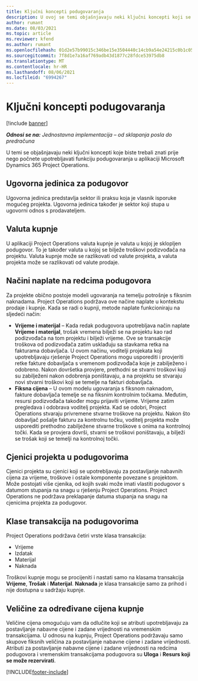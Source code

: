 ```yaml
---
title: Ključni koncepti podugovaranja
description: U ovoj se temi objašnjavaju neki ključni koncepti koji se primjenjuju na podugovaranje u aplikaciji Microsoft Dynamics 365 Project Operations.
author: rumant
ms.date: 08/03/2021
ms.topic: article
ms.reviewer: kfend
ms.author: rumant
ms.openlocfilehash: 01d2e57b99015c346be15e3504440c14cb9a54e24215c0b1c052c5112f4b940a
ms.sourcegitcommit: 7f8d1e7a16af769adb43d1877c28fdce53975db8
ms.translationtype: MT
ms.contentlocale: hr-HR
ms.lasthandoff: 08/06/2021
ms.locfileid: "6994267"
---
```

# <a name="key-concepts-in-subcontracting"></a>Ključni koncepti podugovaranja

[!include [banner](../../includes/dataverse-preview.md)]

_**Odnosi se na:** Jednostavna implementacija – od sklapanja posla do predračuna_

U temi se objašnjavaju neki ključni koncepti koje biste trebali znati prije nego počnete upotrebljavati funkciju podugovaranja u aplikaciji Microsoft Dynamics 365 Project Operations.

## <a name="contracting-unit-on-the-subcontract"></a>Ugovorna jedinica za podugovor

Ugovorna jedinica predstavlja sektor ili praksu koja je vlasnik isporuke mogućeg projekta. Ugovorna jedinica također je sektor koji stupa u ugovorni odnos s prodavateljem.

## <a name="purchase-currency"></a>Valuta kupnje

U aplikaciji Project Operations valuta kupnje je valuta u kojoj je sklopljen podugovor. To je također valuta u kojoj se bilježe troškovi podizvođača na projektu. Valuta kupnje može se razlikovati od valute projekta, a valuta projekta može se razlikovati od valute prodaje.

## <a name="billing-methods-on-subcontract-lines"></a>Načini naplate na redcima podugovora

Za projekte obično postoje modeli ugovaranja na temelju potrošnje s fiksnim naknadama. Project Operations podržava ove načine naplate u kontekstu prodaje i kupnje. Kada se radi o kupnji, metode naplate funkcioniraju na sljedeći način:

- **Vrijeme i materijal** – Kada redak podugovora upotrebljava način naplate **Vrijeme i materijal**, trošak vremena bilježi se na projektu kao rad podizvođača na tom projektu i bilježi vrijeme. Ove se transakcije troškova od podizvođača zatim usklađuju sa stavkama retka na fakturama dobavljača. U ovom načinu, voditelji projekata koji upotrebljavaju rješenje Project Operations mogu usporediti i provjeriti retke fakture dobavljača s vremenom podizvođača koje je zabilježeno i odobreno. Nakon dovršetka provjere, prethodni se stvarni troškovi koji su zabilježeni nakon odobrenja poništavaju, a na projektu se stvaraju novi stvarni troškovi koji se temelje na fakturi dobavljača.
- **Fiksna cijena** – U ovom modelu ugovaranja s fiksnom naknadom, fakture dobavljača temelje se na fiksnim kontrolnim točkama. Međutim, resursi podizvođača također mogu prijaviti vrijeme. Vrijeme zatim pregledava i odobrava voditelj projekta. Kad se odobri, Project Operations stvaraju privremene stvarne troškove na projektu. Nakon što dobavljač pošalje fakturu za kontrolnu točku, voditelj projekta može usporediti prethodno zabilježene stvarne troškove s onima na kontrolnoj točki. Kada se provjera dovrši, stvarni se troškovi poništavaju, a bilježi se trošak koji se temelji na kontrolnoj točki.

## <a name="project-price-lists-on-subcontracts"></a>Cjenici projekta u podugovorima

Cjenici projekta su cjenici koji se upotrebljavaju za postavljanje nabavnih cijena za vrijeme, troškove i ostale komponente povezane s projektom. Može postojati više cjenika, od kojih svaki može imati vlastiti podugovor s datumom stupanja na snagu u rješenju Project Operations. Project Operations ne podržava preklapanje datuma stupanja na snagu na cjenicima projekta za podugovor.

## <a name="transaction-classes-on-subcontracts"></a>Klase transakcija na podugovorima

Project Operations podržava četiri vrste klasa transakcija:

- Vrijeme
- Izdatak
- Materijal
- Naknada

Troškovi kupnje mogu se procijeniti i nastati samo na klasama transakcija **Vrijeme**, **Trošak** i **Materijal**. **Naknada** je klasa transakcije samo za prihod i nije dostupna u sadržaju kupnje.

## <a name="purchase-pricing-dimensions"></a>Veličine za određivane cijena kupnje

Veličine cijena omogućuju vam da odlučite koji se atributi upotrebljavaju za postavljanje nabavne cijene i zadane vrijednosti na vremenskim transakcijama. U odnosu na kupnju, Project Operations podržavaju samo skupove fiksnih veličina za postavljanje nabavne cijene i zadane vrijednosti. Atributi za postavljanje nabavne cijene i zadane vrijednosti na redcima podugovora i vremenskim transakcijama podugovora su **Uloga** i **Resurs koji se može rezervirati**.

[!INCLUDE[footer-include](../../includes/footer-banner.md)]
